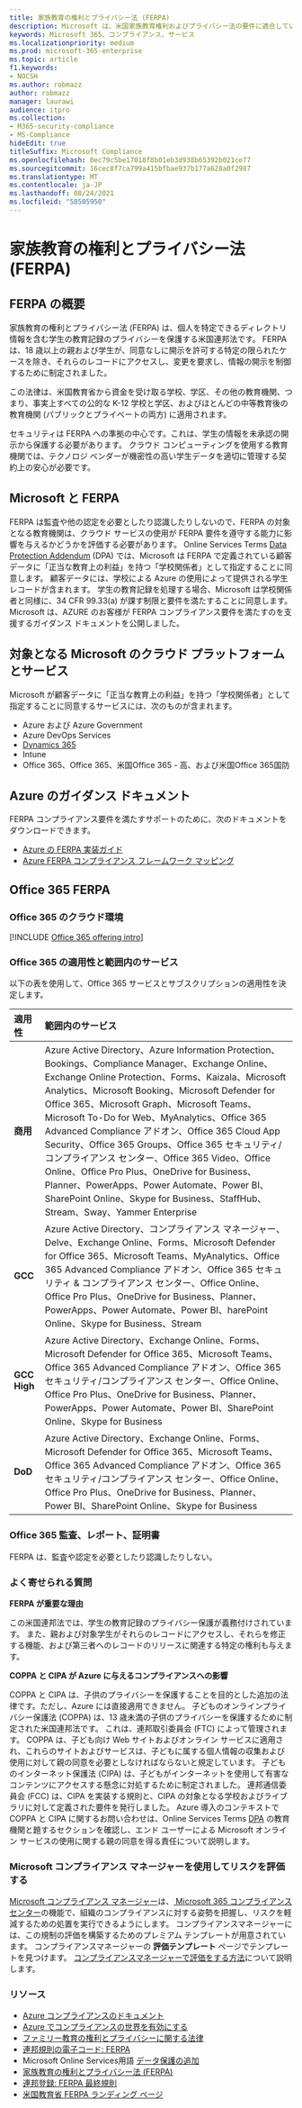 ```yaml
---
title: 家族教育の権利とプライバシー法 (FERPA)
description: Microsoft は、米国家族教育権利およびプライバシー法の要件に適合しています。
keywords: Microsoft 365、コンプライアンス、サービス
ms.localizationpriority: medium
ms.prod: microsoft-365-enterprise
ms.topic: article
f1.keywords:
- NOCSH
ms.author: robmazz
author: robmazz
manager: laurawi
audience: itpro
ms.collection:
- M365-security-compliance
- MS-Compliance
hideEdit: true
titleSuffix: Microsoft Compliance
ms.openlocfilehash: 0ec79c5be17018f8b01eb3d938b65392b021ce77
ms.sourcegitcommit: 16cec8f7ca799a415bfbae937b177a628a0f2987
ms.translationtype: MT
ms.contentlocale: ja-JP
ms.lasthandoff: 08/24/2021
ms.locfileid: "58505950"
---
```

# <a name="family-educational-rights-and-privacy-act-ferpa"></a>家族教育の権利とプライバシー法 (FERPA)

## <a name="ferpa-overview"></a>FERPA の概要

家族教育の権利とプライバシー法 (FERPA) は、個人を特定できるディレクトリ情報を含む学生の教育記録のプライバシーを保護する米国連邦法です。 FERPA は、18 歳以上の親および学生が、同意なしに開示を許可する特定の限られたケースを除き、それらのレコードにアクセスし、変更を要求し、情報の開示を制御するために制定されました。

この法律は、米国教育省から資金を受け取る学校、学区、その他の教育機関、つまり、事実上すべての公的な K-12 学校と学区、およびほとんどの中等教育後の教育機関 (パブリックとプライベートの両方) に適用されます。

セキュリティは FERPA への準拠の中心です。これは、学生の情報を未承認の開示から保護する必要があります。 クラウド コンピューティングを使用する教育機関では、テクノロジ ベンダーが機密性の高い学生データを適切に管理する契約上の安心が必要です。

## <a name="microsoft-and-ferpa"></a>Microsoft と FERPA

FERPA は監査や他の認定を必要としたり認識したりしないので、FERPA の対象となる教育機関は、クラウド サービスの使用が FERPA 要件を遵守する能力に影響を与えるかどうかを評価する必要があります。 Online Services Terms [Data Protection Addendum](https://aka.ms/DPA) (DPA) では、Microsoft は FERPA で定義されている顧客データに「正当な教育上の利益」を持つ「学校関係者」として指定することに同意します。 顧客データには、学校による Azure の使用によって提供される学生レコードが含まれます。 学生の教育記録を処理する場合、Microsoft は学校関係者と同様に、34 CFR 99.33(a) が課す制限と要件を満たすることに同意します。  Microsoft は、AZURE のお客様が FERPA コンプライアンス要件を満たすのを支援するガイダンス ドキュメントを公開しました。

## <a name="microsoft-in-scope-cloud-platforms--services"></a>対象となる Microsoft のクラウド プラットフォームとサービス

Microsoft が顧客データに「正当な教育上の利益」を持つ「学校関係者」として指定することに同意するサービスには、次のものが含まれます。

- Azure および Azure Government
- Azure DevOps Services
- [Dynamics 365](https://aka.ms/d365-compliance-list)
- Intune
- Office 365、Office 365、米国Office 365 - 高、および米国Office 365国防

## <a name="azure-guidance-documents"></a>Azure のガイダンス ドキュメント

FERPA コンプライアンス要件を満たすサポートのために、次のドキュメントをダウンロードできます。

- [Azure の FERPA 実装ガイド](https://azure.microsoft.com/resources/microsoft-azure-ferpa-implementation-guide/)
- [Azure FERPA コンプライアンス フレームワーク マッピング](https://aka.ms/AzureFERPAMapping)

## <a name="office-365-and-ferpa"></a>Office 365 FERPA

### <a name="office-365-cloud-environments"></a>Office 365 のクラウド環境

[!INCLUDE [Office 365 offering intro](../includes/o365-offering-introduction.md)]

### <a name="office-365-applicability-and-in-scope-services"></a>Office 365 の適用性と範囲内のサービス

以下の表を使用して、Office 365 サービスとサブスクリプションの適用性を決定します。

| **適用性** | **範囲内のサービス** |
|:------------------|:----------------------|
| **商用** | Azure Active Directory、Azure Information Protection、Bookings、Compliance Manager、Exchange Online、Exchange Online Protection、Forms、Kaizala、Microsoft Analytics、Microsoft Booking、Microsoft Defender for Office 365、Microsoft Graph、Microsoft Teams、Microsoft To-Do for Web、MyAnalytics、Office 365 Advanced Compliance アドオン、Office 365 Cloud App Security、Office 365 Groups、Office 365 セキュリティ/コンプライアンス センター、Office 365 Video、Office Online、Office Pro Plus、OneDrive for Business、Planner、PowerApps、Power Automate、Power BI、SharePoint Online、Skype for Business、StaffHub、Stream、Sway、Yammer Enterprise |
| **GCC** | Azure Active Directory、コンプライアンス マネージャー、Delve、Exchange Online、Forms、Microsoft Defender for Office 365、Microsoft Teams、MyAnalytics、Office 365 Advanced Compliance アドオン、Office 365 セキュリティ & コンプライアンス センター、Office Online、Office Pro Plus、OneDrive for Business、Planner、PowerApps、Power Automate、Power BI、harePoint Online、Skype for Business、Stream |
| **GCC High** | Azure Active Directory、Exchange Online、Forms、Microsoft Defender for Office 365、Microsoft Teams、Office 365 Advanced Compliance アドオン、Office 365 セキュリティ/コンプライアンス センター、Office Online、Office Pro Plus、OneDrive for Business、Planner、PowerApps、Power Automate、Power BI、SharePoint Online、Skype for Business |
| **DoD** | Azure Active Directory、Exchange Online、Forms、Microsoft Defender for Office 365、Microsoft Teams、Office 365 Advanced Compliance アドオン、Office 365 セキュリティ/コンプライアンス センター、Office Online、Office Pro Plus、OneDrive for Business、Planner、Power BI、SharePoint Online、Skype for Business |

### <a name="office-365-audits-reports-and-certificates"></a>Office 365 監査、レポート、証明書

FERPA は、監査や認定を必要としたり認識したりしない。

### <a name="frequently-asked-questions"></a>よく寄せられる質問

**FERPA が重要な理由**

この米国連邦法では、学生の教育記録のプライバシー保護が義務付けされています。 また、親および対象学生がそれらのレコードにアクセスし、それらを修正する機能、および第三者へのレコードのリリースに関連する特定の権利も与えます。

**COPPA と CIPA が Azure に与えるコンプライアンスへの影響**

COPPA と CIPA は、子供のプライバシーを保護することを目的とした追加の法律です。ただし、Azure には直接適用できません。 子どものオンラインプライバシー保護法 (COPPA) は、13 歳未満の子供のプライバシーを保護するために制定された米国連邦法です。 これは、連邦取引委員会 (FTC) によって管理されます。 COPPA は、子ども向け Web サイトおよびオンライン サービスに適用され、これらのサイトおよびサービスは、子どもに属する個人情報の収集および使用に対して親の同意を必要としなければならないと規定しています。 子どものインターネット保護法 (CIPA) は、子どもがインターネットを使用して有害なコンテンツにアクセスする懸念に対処するために制定されました。 連邦通信委員会 (FCC) は、CIPA を実装する規則と、CIPA の対象となる学校およびライブラリに対して定義された要件を発行しました。 Azure 導入のコンテキストで COPPA と CIPA に関するお問い合わせは、Online Services Terms [DPA](https://aka.ms/DPA) の教育機関と題するセクションを確認し、エンド ユーザーによる Microsoft オンライン サービスの使用に関する親の同意を得る責任について説明します。

### <a name="use-microsoft-compliance-manager-to-assess-your-risk"></a>Microsoft コンプライアンス マネージャーを使用してリスクを評価する

[Microsoft コンプライアンス マネージャー](/microsoft-365/compliance/compliance-manager)は、[ Microsoft 365 コンプライアンス センター](/microsoft-365/compliance/microsoft-365-compliance-center)の機能で、組織のコンプライアンスに対する姿勢を把握し、リスクを軽減するための処置を実行できるようにします。 コンプライアンスマネージャーには、この規制の評価を構築するためのプレミアム テンプレートが用意されています。 コンプライアンスマネージャーの **評価テンプレート** ページでテンプレートを見つけます。 [コンプライアンスマネージャーで評価をする方法](/microsoft-365/compliance/compliance-manager-assessments)について説明します。

### <a name="resources"></a>リソース

- [Azure コンプライアンスのドキュメント](/azure/compliance/)
- [Azure でコンプライアンスの世界を有効にする](https://azure.microsoft.com/resources/azure-enables-a-world-of-compliance/)
- [ファミリー教育の権利とプライバシーに関する法律](https://www.ed.gov/policy/gen/guid/fpco/ferpa/index.html)
- [連邦規則の電子コード: FERPA](https://aka.ms/FERPA-GPO)
- Microsoft Online Services用語 [データ保護の追加](https://aka.ms/DPA)
- [家族教育の権利とプライバシー法 (FERPA)](https://www.ecfr.gov/cgi-bin/text-idx?tpl=/ecfrbrowse/Title34/34cfr99_main_02.tpl)
- [連邦登録: FERPA 最終規則](https://www.govinfo.gov/content/pkg/FR-2011-12-02/pdf/2011-30683.pdf)
- [米国教育省 FERPA ランディング ページ](https://www2.ed.gov/policy/gen/guid/fpco/ferpa/index.html)
